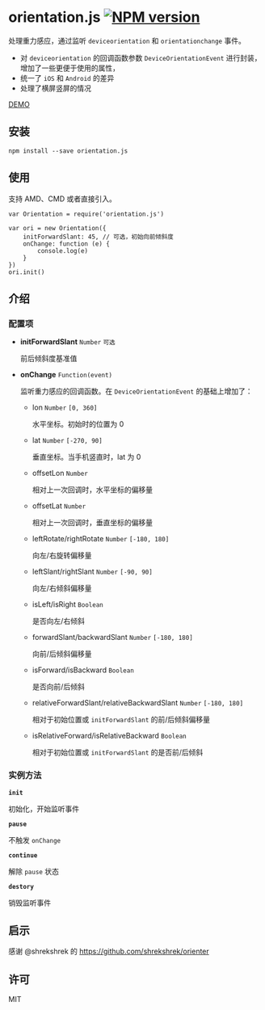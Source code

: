 # orientation.js [![NPM version][npm-version-image]][npm-version-url]

处理重力感应，通过监听 `deviceorientation` 和 `orientationchange` 事件。

- 对 `deviceorientation` 的回调函数参数 `DeviceOrientationEvent` 进行封装，增加了一些更便于使用的属性，
- 统一了 `iOS` 和 `Android` 的差异
- 处理了横屏竖屏的情况

[DEMO](https://orientation.now.sh/examples/demo.html)

## 安装

```
npm install --save orientation.js
```

## 使用

支持 AMD、CMD 或者直接引入。

```
var Orientation = require('orientation.js')

var ori = new Orientation({
    initForwardSlant: 45, // 可选，初始向前倾斜度
    onChange: function (e) {
        console.log(e)
    }
})
ori.init()
```

## 介绍

### 配置项

- **initForwardSlant** `Number` `可选`

  前后倾斜度基准值

- **onChange** `Function(event)`

  监听重力感应的回调函数。在 `DeviceOrientationEvent` 的基础上增加了：

  - lon `Number` `[0, 360]`

    水平坐标。初始时的位置为 0

  - lat `Number` `[-270, 90]`

    垂直坐标。当手机竖直时，lat 为 0

  - offsetLon `Number`

    相对上一次回调时，水平坐标的偏移量

  - offsetLat `Number`

    相对上一次回调时，垂直坐标的偏移量

  - leftRotate/rightRotate `Number` `[-180, 180]`

    向左/右旋转偏移量

  - leftSlant/rightSlant `Number` `[-90, 90]`

    向左/右倾斜偏移量

  - isLeft/isRight `Boolean`

    是否向左/右倾斜

  - forwardSlant/backwardSlant `Number` `[-180, 180]`

    向前/后倾斜偏移量

  - isForward/isBackward `Boolean`

    是否向前/后倾斜

  - relativeForwardSlant/relativeBackwardSlant `Number` `[-180, 180]`

    相对于初始位置或 `initForwardSlant` 的前/后倾斜偏移量

  - isRelativeForward/isRelativeBackward `Boolean`

    相对于初始位置或 `initForwardSlant` 的是否前/后倾斜


### 实例方法

**`init`**

初始化，开始监听事件

**`pause`**

不触发 `onChange`

**`continue`**

解除 `pause` 状态

**`destory`**

销毁监听事件

## 启示

感谢 @shrekshrek 的 https://github.com/shrekshrek/orienter

## 许可

MIT

[npm-version-image]: https://img.shields.io/npm/v/orientation.js.svg?style=flat-square
[npm-version-url]: https://www.npmjs.com/package/orientation.js
